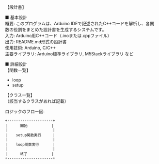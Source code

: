 【設計書】

■ 基本設計  
概要: このプログラムは、Arduino IDEで記述されたC++コードを解析し、各関数の役割をまとめた設計書を生成するシステムです。  
入力: Arduino用C++コード（.inoまたは.cppファイル）  
出力: README.md形式の設計書  
使用技術: Arduino, C/C++  
主要ライブラリ: Arduino標準ライブラリ, M5Stackライブラリ  など

■ 詳細設計  
【関数一覧】  
- loop
- setup

【クラス一覧】  
（該当するクラスがあれば記載）

ロジックのフロー図:
```
+---------------------+
|      開始           |
|                     |
|    setup関数実行     |
|                     |
|    loop関数実行      |
|                     |
|      終了           |
+---------------------+
```